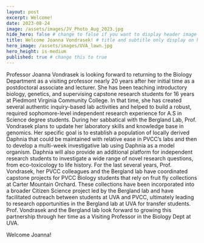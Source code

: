 ```yaml
---
layout: post
excerpt: Welcome!
date: 2023-08-24
image: /assets/images/JV_Photo_Aug_2023.jpg
hide_hero: false # change to false if you want to display header image
title: Welcome Joanna Vondrasek! # title and subtitle only display on hero
hero_image: /assets/images/UVA_lawn.jpg
hero_height: is-medium
published: true # change this to true
---
```


Professor Joanna Vondrasek is looking forward to returning to the Biology Department as a visiting professor nearly 20 years after her initial time as a postdoctoral associate and lecturer. She has been teaching introductory biology, genetics, and supervising capstone research students for 16 years at Piedmont Virginia Community College. In that time, she has created several authentic inquiry-based lab activities and helped to build a robust, required sophomore-level independent research experience for A.S in Science degree students. During her sabbatical with the Bergland Lab, Prof. Vondrasek plans to update her laboratory skills and knowledge base in genomics. Her specific goal is to establish a population of locally derived Daphnia that could be maintained with relative ease in PVCC’s labs and then to develop a multi-week investigative lab using Daphnia as a model organism. Daphnia will also provide an additional platform for independent research students to investigate a wide range of novel research questions, from eco-toxicology to life history. For the last several years, Prof. Vondrasek, her PVCC colleagues and the Bergland lab have coordinated capstone projects for PVCC Biology students that rely on fruit fly collections at Carter Mountain Orchard. These collections have been incorporated into a broader Citizen Science project led by the Bergland lab and have facilitated outreach between students at UVA and PVCC, ultimately leading to research opportunities in the Bergland lab at UVA for transfer students. Prof. Vondrasek and the Bergland lab look forward to growing this partnership through her time as a Visiting Professor in the Biology Dept at UVA.


Welcome Joanna!
